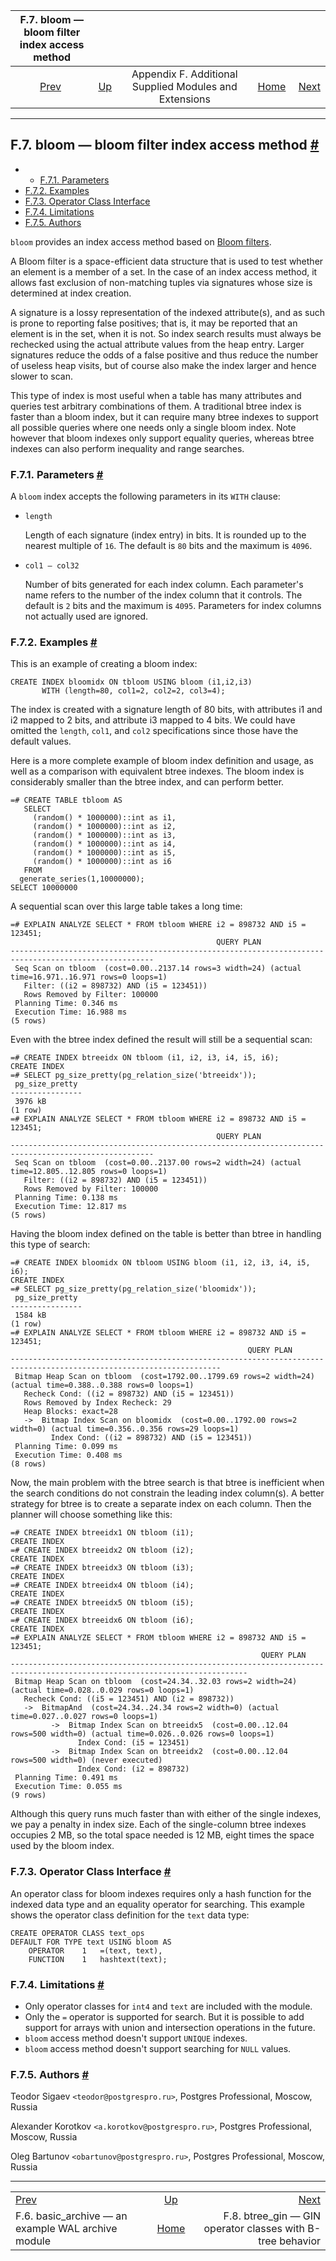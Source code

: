 <!--?xml version="1.0" encoding="UTF-8" standalone="no"?-->

|                   F.7. bloom — bloom filter index access method                  |                                                                             |                                                        |                                                       |                                                                                      |
| :------------------------------------------------------------------------------: | :-------------------------------------------------------------------------- | :----------------------------------------------------: | ----------------------------------------------------: | -----------------------------------------------------------------------------------: |
| [Prev](basic-archive.html "F.6. basic_archive — an example WAL archive module")  | [Up](contrib.html "Appendix F. Additional Supplied Modules and Extensions") | Appendix F. Additional Supplied Modules and Extensions | [Home](index.html "PostgreSQL 17devel Documentation") |  [Next](btree-gin.html "F.8. btree_gin — GIN operator classes with B-tree behavior") |

***

## F.7. bloom — bloom filter index access method [#](#BLOOM)

  * *   [F.7.1. Parameters](bloom.html#BLOOM-PARAMETERS)
* [F.7.2. Examples](bloom.html#BLOOM-EXAMPLES)
* [F.7.3. Operator Class Interface](bloom.html#BLOOM-OPERATOR-CLASS-INTERFACE)
* [F.7.4. Limitations](bloom.html#BLOOM-LIMITATIONS)
* [F.7.5. Authors](bloom.html#BLOOM-AUTHORS)

`bloom` provides an index access method based on [Bloom filters](https://en.wikipedia.org/wiki/Bloom_filter).

A Bloom filter is a space-efficient data structure that is used to test whether an element is a member of a set. In the case of an index access method, it allows fast exclusion of non-matching tuples via signatures whose size is determined at index creation.

A signature is a lossy representation of the indexed attribute(s), and as such is prone to reporting false positives; that is, it may be reported that an element is in the set, when it is not. So index search results must always be rechecked using the actual attribute values from the heap entry. Larger signatures reduce the odds of a false positive and thus reduce the number of useless heap visits, but of course also make the index larger and hence slower to scan.

This type of index is most useful when a table has many attributes and queries test arbitrary combinations of them. A traditional btree index is faster than a bloom index, but it can require many btree indexes to support all possible queries where one needs only a single bloom index. Note however that bloom indexes only support equality queries, whereas btree indexes can also perform inequality and range searches.

### F.7.1. Parameters [#](#BLOOM-PARAMETERS)

A `bloom` index accepts the following parameters in its `WITH` clause:

* `length`

    Length of each signature (index entry) in bits. It is rounded up to the nearest multiple of `16`. The default is `80` bits and the maximum is `4096`.

<!---->

* `col1 — col32`

    Number of bits generated for each index column. Each parameter's name refers to the number of the index column that it controls. The default is `2` bits and the maximum is `4095`. Parameters for index columns not actually used are ignored.

### F.7.2. Examples [#](#BLOOM-EXAMPLES)

This is an example of creating a bloom index:

    CREATE INDEX bloomidx ON tbloom USING bloom (i1,i2,i3)
           WITH (length=80, col1=2, col2=2, col3=4);

The index is created with a signature length of 80 bits, with attributes i1 and i2 mapped to 2 bits, and attribute i3 mapped to 4 bits. We could have omitted the `length`, `col1`, and `col2` specifications since those have the default values.

Here is a more complete example of bloom index definition and usage, as well as a comparison with equivalent btree indexes. The bloom index is considerably smaller than the btree index, and can perform better.

    =# CREATE TABLE tbloom AS
       SELECT
         (random() * 1000000)::int as i1,
         (random() * 1000000)::int as i2,
         (random() * 1000000)::int as i3,
         (random() * 1000000)::int as i4,
         (random() * 1000000)::int as i5,
         (random() * 1000000)::int as i6
       FROM
      generate_series(1,10000000);
    SELECT 10000000

A sequential scan over this large table takes a long time:

    =# EXPLAIN ANALYZE SELECT * FROM tbloom WHERE i2 = 898732 AND i5 = 123451;
                                                  QUERY PLAN
    -------------------------------------------------------------------​-----------------------------------
     Seq Scan on tbloom  (cost=0.00..2137.14 rows=3 width=24) (actual time=16.971..16.971 rows=0 loops=1)
       Filter: ((i2 = 898732) AND (i5 = 123451))
       Rows Removed by Filter: 100000
     Planning Time: 0.346 ms
     Execution Time: 16.988 ms
    (5 rows)

Even with the btree index defined the result will still be a sequential scan:

    =# CREATE INDEX btreeidx ON tbloom (i1, i2, i3, i4, i5, i6);
    CREATE INDEX
    =# SELECT pg_size_pretty(pg_relation_size('btreeidx'));
     pg_size_pretty
    ----------------
     3976 kB
    (1 row)
    =# EXPLAIN ANALYZE SELECT * FROM tbloom WHERE i2 = 898732 AND i5 = 123451;
                                                  QUERY PLAN
    -------------------------------------------------------------------​-----------------------------------
     Seq Scan on tbloom  (cost=0.00..2137.00 rows=2 width=24) (actual time=12.805..12.805 rows=0 loops=1)
       Filter: ((i2 = 898732) AND (i5 = 123451))
       Rows Removed by Filter: 100000
     Planning Time: 0.138 ms
     Execution Time: 12.817 ms
    (5 rows)

Having the bloom index defined on the table is better than btree in handling this type of search:

    =# CREATE INDEX bloomidx ON tbloom USING bloom (i1, i2, i3, i4, i5, i6);
    CREATE INDEX
    =# SELECT pg_size_pretty(pg_relation_size('bloomidx'));
     pg_size_pretty
    ----------------
     1584 kB
    (1 row)
    =# EXPLAIN ANALYZE SELECT * FROM tbloom WHERE i2 = 898732 AND i5 = 123451;
                                                         QUERY PLAN
    -------------------------------------------------------------------​--------------------------------------------------
     Bitmap Heap Scan on tbloom  (cost=1792.00..1799.69 rows=2 width=24) (actual time=0.388..0.388 rows=0 loops=1)
       Recheck Cond: ((i2 = 898732) AND (i5 = 123451))
       Rows Removed by Index Recheck: 29
       Heap Blocks: exact=28
       ->  Bitmap Index Scan on bloomidx  (cost=0.00..1792.00 rows=2 width=0) (actual time=0.356..0.356 rows=29 loops=1)
             Index Cond: ((i2 = 898732) AND (i5 = 123451))
     Planning Time: 0.099 ms
     Execution Time: 0.408 ms
    (8 rows)

Now, the main problem with the btree search is that btree is inefficient when the search conditions do not constrain the leading index column(s). A better strategy for btree is to create a separate index on each column. Then the planner will choose something like this:

    =# CREATE INDEX btreeidx1 ON tbloom (i1);
    CREATE INDEX
    =# CREATE INDEX btreeidx2 ON tbloom (i2);
    CREATE INDEX
    =# CREATE INDEX btreeidx3 ON tbloom (i3);
    CREATE INDEX
    =# CREATE INDEX btreeidx4 ON tbloom (i4);
    CREATE INDEX
    =# CREATE INDEX btreeidx5 ON tbloom (i5);
    CREATE INDEX
    =# CREATE INDEX btreeidx6 ON tbloom (i6);
    CREATE INDEX
    =# EXPLAIN ANALYZE SELECT * FROM tbloom WHERE i2 = 898732 AND i5 = 123451;
                                                            QUERY PLAN
    -------------------------------------------------------------------​--------------------------------------------------------
     Bitmap Heap Scan on tbloom  (cost=24.34..32.03 rows=2 width=24) (actual time=0.028..0.029 rows=0 loops=1)
       Recheck Cond: ((i5 = 123451) AND (i2 = 898732))
       ->  BitmapAnd  (cost=24.34..24.34 rows=2 width=0) (actual time=0.027..0.027 rows=0 loops=1)
             ->  Bitmap Index Scan on btreeidx5  (cost=0.00..12.04 rows=500 width=0) (actual time=0.026..0.026 rows=0 loops=1)
                   Index Cond: (i5 = 123451)
             ->  Bitmap Index Scan on btreeidx2  (cost=0.00..12.04 rows=500 width=0) (never executed)
                   Index Cond: (i2 = 898732)
     Planning Time: 0.491 ms
     Execution Time: 0.055 ms
    (9 rows)

Although this query runs much faster than with either of the single indexes, we pay a penalty in index size. Each of the single-column btree indexes occupies 2 MB, so the total space needed is 12 MB, eight times the space used by the bloom index.

### F.7.3. Operator Class Interface [#](#BLOOM-OPERATOR-CLASS-INTERFACE)

An operator class for bloom indexes requires only a hash function for the indexed data type and an equality operator for searching. This example shows the operator class definition for the `text` data type:

    CREATE OPERATOR CLASS text_ops
    DEFAULT FOR TYPE text USING bloom AS
        OPERATOR    1   =(text, text),
        FUNCTION    1   hashtext(text);

### F.7.4. Limitations [#](#BLOOM-LIMITATIONS)

* Only operator classes for `int4` and `text` are included with the module.
* Only the `=` operator is supported for search. But it is possible to add support for arrays with union and intersection operations in the future.
* `bloom` access method doesn't support `UNIQUE` indexes.
* `bloom` access method doesn't support searching for `NULL` values.

### F.7.5. Authors [#](#BLOOM-AUTHORS)

Teodor Sigaev `<teodor@postgrespro.ru>`, Postgres Professional, Moscow, Russia

Alexander Korotkov `<a.korotkov@postgrespro.ru>`, Postgres Professional, Moscow, Russia

Oleg Bartunov `<obartunov@postgrespro.ru>`, Postgres Professional, Moscow, Russia

***

|                                                                                  |                                                                             |                                                                                      |
| :------------------------------------------------------------------------------- | :-------------------------------------------------------------------------: | -----------------------------------------------------------------------------------: |
| [Prev](basic-archive.html "F.6. basic_archive — an example WAL archive module")  | [Up](contrib.html "Appendix F. Additional Supplied Modules and Extensions") |  [Next](btree-gin.html "F.8. btree_gin — GIN operator classes with B-tree behavior") |
| F.6. basic\_archive — an example WAL archive module                              |            [Home](index.html "PostgreSQL 17devel Documentation")            |                          F.8. btree\_gin — GIN operator classes with B-tree behavior |

